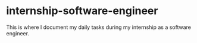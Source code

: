 # internship-software-engineer
This is where I document my daily tasks during my internship as a software engineer.
